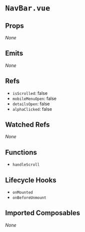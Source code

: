 # `NavBar.vue`

## Props

_None_

## Emits

_None_

## Refs

- `isScrolled`: false
- `mobileMenuOpen`: false
- `detailsOpen`: false
- `alphaClicked`: false

## Watched Refs

_None_

## Functions

- `handleScroll`

## Lifecycle Hooks

- `onMounted`
- `onBeforeUnmount`

## Imported Composables

_None_

